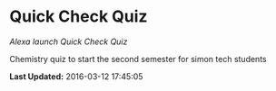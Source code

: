 # Quick Check Quiz
*Alexa launch Quick Check Quiz*

Chemistry quiz to start the second semester for simon tech students

**Last Updated:** 2016-03-12 17:45:05